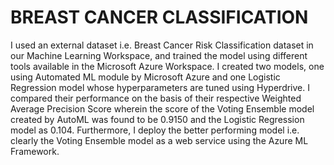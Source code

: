 # BREAST CANCER CLASSIFICATION
I used an external dataset i.e. Breast Cancer Risk Classification dataset in our Machine Learning Workspace, and trained the model using different tools available in the Microsoft Azure Workspace. I created two models, one using Automated ML module by Microsoft Azure and one Logistic Regression model whose hyperparameters are tuned using Hyperdrive. I compared their performance on the basis of their respective Weighted Average Precision Score wherein the score of the Voting Ensemble model created by AutoML was found to be 0.9150 and the Logistic Regression model as 0.104. Furthermore, I deploy the better performing model i.e. clearly the Voting Ensemble model as a web service using the Azure ML Framework.

